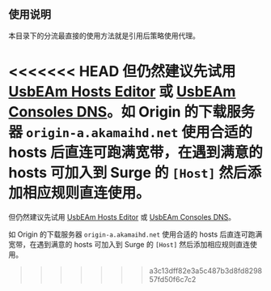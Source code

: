 ## 使用说明

本目录下的分流最直接的使用方法就是引用后策略使用代理。

<<<<<<< HEAD
但仍然建议先试用 [UsbEAm Hosts Editor](https://www.dogfight360.com/blog/475/) 或 [UsbEAm Consoles DNS](https://www.dogfight360.com/blog/1845/)。如 Origin 的下载服务器 `origin-a.akamaihd.net` 使用合适的 hosts 后直连可跑满宽带，在遇到满意的 hosts 可加入到 Surge 的 `[Host]` 然后添加相应规则直连使用。
=======
但仍然建议先试用 [UsbEAm Hosts Editor](https://www.dogfight360.com/blog/475/) 或 [UsbEAm Consoles DNS](https://www.dogfight360.com/blog/1845/)。

如 Origin 的下载服务器 `origin-a.akamaihd.net` 使用合适的 hosts 后直连可跑满宽带，在遇到满意的 hosts 可加入到 Surge 的 `[Host]` 然后添加相应规则直连使用。
>>>>>>> a3c13dff82e3a5c487b3d8fd829857fd50f6c7c2
